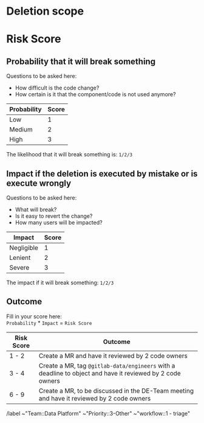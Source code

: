 <!-- This issue template is to be used for any clean up activities in the GitLab Data environment -->

# Deletion scope

<!-- Describe here what's going to be deleted in full detail -->

# Risk Score

## Probability that it will break something 

Questions to be asked here:
- How difficult is the code change?
- How certain is it that the component/code is not used anymore?

|  Probability | Score |
| ------- | ----- |
| Low     |   1   |
| Medium  |   2   |
| High    |   3   |

The likelihood that it will break something is: `1/2/3`
<!-- Provide the rational behind your score -->

## Impact if the deletion is executed by mistake or is execute wrongly

Questions to be asked here:
- What will break?
- Is it easy to revert the change?
- How many users will be impacted?

|  Impact | Score |
| ------- | ----- |
| Negligible | 1  |
| Lenient |   2   |
| Severe  |   3   |

The impact if it will break something: `1/2/3`
<!-- Provide the rational behind your score -->

## Outcome

Fill in your score here:<br>
`Probability` * `Impact` = `Risk Score`


| Risk Score | Outcome |
| ---------- | ------- |
| 1 - 2      | Create a MR and have it reviewed by 2 code owners |
| 3 - 4      | Create a MR, tag `@gitlab-data/engineers` with a deadline to object and have it reviewed by 2 code owners |
| 6 - 9      | Create a MR, to be discussed in the DE-Team meeting and have it reviewed by 2 code owners |

/label ~"Team::Data Platform" ~"Priority::3-Other" ~"workflow::1 - triage"
